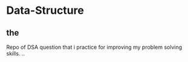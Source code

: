 # Data-Structure
## the
Repo of DSA question that i practice for improving my problem solving skills.
..
